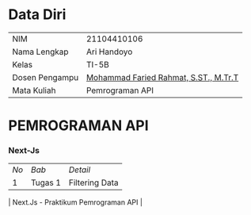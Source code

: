 # Data Diri

|  |  |
|--|--|
| NIM | 21104410106 |
| Nama Lengkap | Ari Handoyo |
| Kelas | TI-5B |
| Dosen Pengampu | [Mohammad Faried Rahmat, S.ST., M.Tr.T](https://github.com/fariedrahmat) |
| Mata Kuliah | Pemrograman API |

# PEMROGRAMAN API
### Next-Js
|  |  |  |
|--|--|--|
|*No*| *Bab* | *Detail* |
| 1 | Tugas 1 | Filtering Data |

| Next.Js - Praktikum Pemrograman API |
